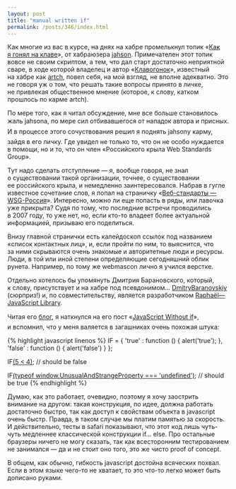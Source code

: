 ```yaml
---
layout: post
title: "manual written if"
permalink: /posts/346/index.html
---
```

Как многие из&nbsp;вас в&nbsp;курсе, на&nbsp;днях на&nbsp;хабре промелькнул топик &laquo;<a href="http://habrahabr.ru/blogs/i_am_clever/54210/">Как я&nbsp;гонял на&nbsp;клаве</a>&raquo;, от&nbsp;хабраюзера <a href="http://jahson.habrahabr.ru/">jahson</a>. Примечателен этот топик вовсе не&nbsp;своим скриптом, а&nbsp;тем, что дал старт достаточно неприятной сваре, в&nbsp;ходе которой владелец и&nbsp;автор &laquo;<a href="http://klavogonki.ru/">Клавогонок</a>&raquo;, известный на&nbsp;хабре как <a href="http://artch.habrahabr.ru/">artch</a>, повел себя, на&nbsp;мой взгляд, не&nbsp;вполне адекватно. Это не&nbsp;говоря уж&nbsp;о&nbsp;том, что решать такие вопросы принято в&nbsp;личке, не&nbsp;привлекая общественное мнение (которое, к&nbsp;слову, катком прошлось по&nbsp;карме artch).

По&nbsp;мере того, как я&nbsp;читал обсуждение, мне все больше становилось жаль jahson&#146;a,&nbsp;по&nbsp;мере сил отбивавшегося от&nbsp;нападок автора и&nbsp;присных. И&nbsp;в&nbsp;процессе этого сочуствования решил я&nbsp;поднять jahson&#146;у&nbsp;карму, зайдя в&nbsp;его личку. Где увидел не&nbsp;только то,&nbsp;что он&nbsp;не&nbsp;особо нуждается в&nbsp;помощи, но&nbsp;и&nbsp;то,&nbsp;что он&nbsp;член &laquo;Российского крыла Web Standards Group&raquo;.

Тут надо сделать отступление &#8212; я,&nbsp;вообще говоря, не&nbsp;знал о&nbsp;существовании такой организации, точнее, о&nbsp;существовании ее&nbsp;российского крыла, и&nbsp;немедленно заинтересовался. Набрав в&nbsp;гугле известное сочетание слов, я&nbsp;попал на&nbsp;страничку &laquo;<a href="http://web-standards.ru/">Веб-стандарты &mdash; WSG-Россия</a>&raquo;. Интересно, можно&nbsp;ли еще попасть в&nbsp;ряды, или лавочка уже прикрыта? Судя по&nbsp;тому, что последние встречи проводились в&nbsp;2007&nbsp;году, то&nbsp;уже нет, но,&nbsp;если кто-то владеет более актуальной информацией, призываю его поделиться.

Внизу главной странички есть калейдоскоп ссылок под названием &laquo;список контактных лиц&raquo;, и,&nbsp;если пройти по&nbsp;ним, то&nbsp;выяснится, что за&nbsp;ними скрываются очень знакомые и&nbsp;авторитетные люди и&nbsp;ресурсы. Люди, в&nbsp;той или иной степени определяющие сегодняшний облик рунета. Например, по&nbsp;тому&nbsp;же webmascon лично я&nbsp;учился верстке.

Отдельно хотелось&nbsp;бы упомянуть Дмитрия Барановского, который, к&nbsp;слову, присутствует и&nbsp;на&nbsp;хабре под псевдонимом... <a href="http://DmitryBaranovskiy.habrahabr.ru/">DmitryBaranovskiy</a> (сюрприз!) и,&nbsp;по&nbsp;совместительству, является разработчиком <a href="http://raphaeljs.com/">Rapha&#235;l&mdash;JavaScript Library</a>.

Читая его <a href="http://dmitry.baranovskiy.com/">блог</a>, я&nbsp;наткнулся на&nbsp;его пост &laquo;<a href="http://dmitry.baranovskiy.com/post/40514291">JavaScript Without &#132;if&#147;</a>&raquo;, и&nbsp;вспомнил, что у&nbsp;меня валяется в&nbsp;загашниках очень похожая штука:

{% highlight javascript linenos %}
IF = {
    'true' : function () {
        alert('true');
    },
    'false' : function () {
        alert('false')
    }
};

IF[(5 < 4)](); // should be false

IF[(typeof window.UnusualAndStrangeProperty === 'undefined')](); // should be true
{% endhighlight %}

Думаю, как это работает, очевидно, поэтому я&nbsp;хочу заострить внимание на&nbsp;другом: такая конструкция, по&nbsp;идее, должна работать достаточно быстро, так как доступ к&nbsp;свойствам объекта в&nbsp;javascript очень быстр. Правда, в&nbsp;таком случае мы&nbsp;платим памятью за&nbsp;скорость. И&nbsp;действительно, тесты в&nbsp;safari показывают, что этот код лишь чуть-чуть медленнее классической конструкции if... else. Про остальные браузеры ничего не&nbsp;могу сказать, так как всесторонним тестированием не&nbsp;занимался &#8212; да&nbsp;и&nbsp;не&nbsp;стоит оно того, это&nbsp;же чисто proof of&nbsp;concept.

В&nbsp;общем, как обычно, гибкость javascript достойна всяческих похвал. Если в&nbsp;этом языке чего-то не&nbsp;хватает, то&nbsp;это что-то легко может быть дописано руками.